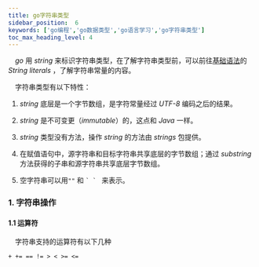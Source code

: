 ```yaml
---
title: go字符串类型
sidebar_position:  6
keywords: ['go编程','go数据类型','go语言学习','go字符串类型']
toc_max_heading_level: 4
---
```


 _go_ 用 _string_ 来标识字符串类型，在了解字符串类型前，可以前往[基础语法](./basic-syntax)的 _String literals_ ，了解字符串常量的内容。

 字符串类型有以下特性：

1.  _string_ 底层是一个字节数组，是字符常量经过 _UTF-8_ 编码之后的结果。

2.  _string_ 是不可变更（_immutable_）的，这点和 _Java_ 一样。

3.  _string_ 类型没有方法，操作 _string_ 的方法由 _strings_ 包提供。

4.  在赋值语句中，源字符串和目标字符串共享底层的字节数组；通过 _substring_ 方法获得的子串和源字符串共享底层字节数组。

5. 空字符串可以用`""` 和 `` ` `  `` 来表示。 

### 1. 字符串操作

#### 1.1 运算符

 字符串支持的运算符有以下几种

    + += == != > < >= <=
